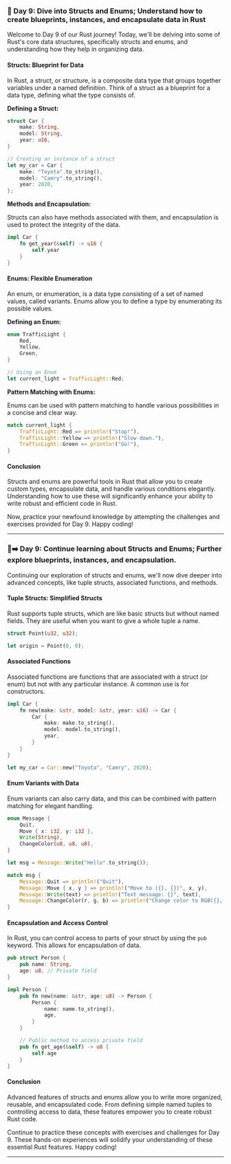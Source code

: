 ### 📖 Day 9: Dive into Structs and Enums; Understand how to create blueprints, instances, and encapsulate data in Rust

Welcome to Day 9 of our Rust journey! Today, we'll be delving into some of Rust's core data structures, specifically structs and enums, and understanding how they help in organizing data.

#### Structs: Blueprint for Data

In Rust, a struct, or structure, is a composite data type that groups together variables under a named definition. Think of a struct as a blueprint for a data type, defining what the type consists of.

**Defining a Struct:**

```rust
struct Car {
    make: String,
    model: String,
    year: u16,
}

// Creating an instance of a struct
let my_car = Car {
    make: "Toyota".to_string(),
    model: "Camry".to_string(),
    year: 2020,
};
```

**Methods and Encapsulation:**

Structs can also have methods associated with them, and encapsulation is used to protect the integrity of the data.

```rust
impl Car {
    fn get_year(&self) -> u16 {
        self.year
    }
}
```

#### Enums: Flexible Enumeration

An enum, or enumeration, is a data type consisting of a set of named values, called variants. Enums allow you to define a type by enumerating its possible values.

**Defining an Enum:**

```rust
enum TrafficLight {
    Red,
    Yellow,
    Green,
}

// Using an Enum
let current_light = TrafficLight::Red;
```

**Pattern Matching with Enums:**

Enums can be used with pattern matching to handle various possibilities in a concise and clear way.

```rust
match current_light {
    TrafficLight::Red => println!("Stop!"),
    TrafficLight::Yellow => println!("Slow down."),
    TrafficLight::Green => println!("Go!"),
}
```

#### Conclusion

Structs and enums are powerful tools in Rust that allow you to create custom types, encapsulate data, and handle various conditions elegantly. Understanding how to use these will significantly enhance your ability to write robust and efficient code in Rust.

Now, practice your newfound knowledge by attempting the challenges and exercises provided for Day 9. Happy coding!

---

### 📖➡️ Day 9: Continue learning about Structs and Enums; Further explore blueprints, instances, and encapsulation.

Continuing our exploration of structs and enums, we'll now dive deeper into advanced concepts, like tuple structs, associated functions, and methods.

#### Tuple Structs: Simplified Structs

Rust supports tuple structs, which are like basic structs but without named fields. They are useful when you want to give a whole tuple a name.

```rust
struct Point(u32, u32);

let origin = Point(0, 0);
```

#### Associated Functions

Associated functions are functions that are associated with a struct (or enum) but not with any particular instance. A common use is for constructors.

```rust
impl Car {
    fn new(make: &str, model: &str, year: u16) -> Car {
        Car {
            make: make.to_string(),
            model: model.to_string(),
            year,
        }
    }
}

let my_car = Car::new("Toyota", "Camry", 2020);
```

#### Enum Variants with Data

Enum variants can also carry data, and this can be combined with pattern matching for elegant handling.

```rust
enum Message {
    Quit,
    Move { x: i32, y: i32 },
    Write(String),
    ChangeColor(u8, u8, u8),
}

let msg = Message::Write("Hello".to_string());

match msg {
    Message::Quit => println!("Quit"),
    Message::Move { x, y } => println!("Move to ({}, {})", x, y),
    Message::Write(text) => println!("Text message: {}", text),
    Message::ChangeColor(r, g, b) => println!("Change color to RGB({}, {}, {})", r, g, b),
}
```

#### Encapsulation and Access Control

In Rust, you can control access to parts of your struct by using the `pub` keyword. This allows for encapsulation of data.

```rust
pub struct Person {
    pub name: String,
    age: u8, // Private field
}

impl Person {
    pub fn new(name: &str, age: u8) -> Person {
        Person {
            name: name.to_string(),
            age,
        }
    }

    // Public method to access private field
    pub fn get_age(&self) -> u8 {
        self.age
    }
}
```

#### Conclusion

Advanced features of structs and enums allow you to write more organized, reusable, and encapsulated code. From defining simple named tuples to controlling access to data, these features empower you to create robust Rust code.

Continue to practice these concepts with exercises and challenges for Day 9. These hands-on experiences will solidify your understanding of these essential Rust features. Happy coding!

---
